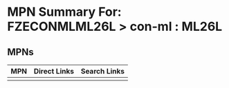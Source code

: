 



# MPN Summary For: FZECONMLML26L > con-ml : ML26L

## MPNs
  

|MPN|Direct Links|Search Links|
| :--- | :--- | :--- |
||||
